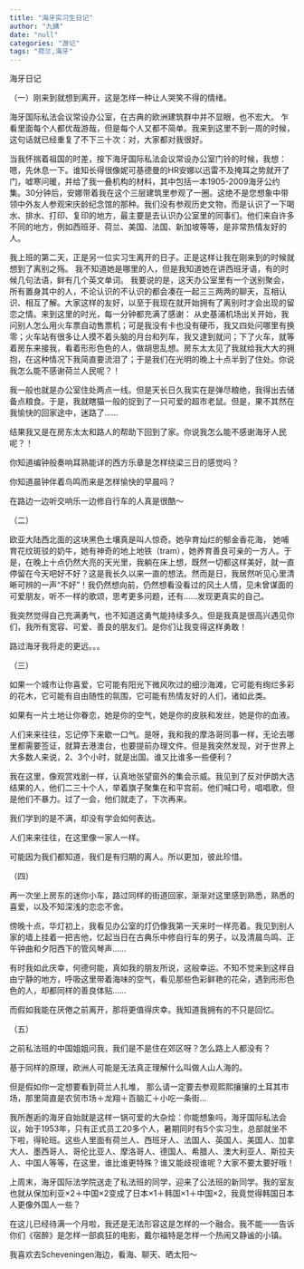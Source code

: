 ```yaml
---
title: "海牙实习生日记"
author: "九姨"
date: "null"
categories: "游记"
tags: "荷兰,海牙"
---
```


海牙日记

（一）刚来到就想到离开，这是怎样一种让人哭笑不得的情绪。 

海牙国际私法会议常设办公室，在古典的欧洲建筑群中并不显眼，也不宏大。 乍看里面每个人都优哉游哉，但是每个人又都不简单。我来到这里不到一周的时候，这句话就已经重复了不下三十次：对，大家都对我很好。

当我怀揣着祖国的时差，按下海牙国际私法会议常设办公室门铃的时候，我想：嗯，先休息一下。谁知长得很像妮可基德曼的HR安娜以迅雷不及掩耳之势就开了门，嘘寒问暖，并给了我一叠机构的材料，其中包括一本1905-2009海牙公约集。30分钟后，安娜带着我在这个三层建筑里参观了一圈。这绝不是您想象中带领中外友人参观宋庆龄纪念馆的那种。我们没有参观历史文物，而是认识了一下喝水、排水、打印、复印的地方，最主要是去认识办公室里的同事们。他们来自许多不同的地方，例如西班牙、荷兰、美国、法国、新加坡等等，是非常热情友好的人。

我上班的第二天，正是另一位实习生离开的日子。正是这样让我在刚来到的时候就想到了离别之殇。 我不知道她是哪里的人，但是我知道她在讲西班牙语，有的时候几句法语，鲜有几个英文单词。 我要说的是，这天办公室里有一个送别聚会，所有置身其中的人，不论认识的不认识的都会凑在一起三三两两的聊天，互相认识、相互了解。大家这样的友好，以至于我现在就开始拥有了离别时才会出现的留恋之情。来到这里的时光，每一分钟都充满了感谢： 从史基浦机场出关开始，我问别人怎么用火车票自动售票机；可是我没有卡也没有硬币，我又四处问哪里有换零；火车站有很多让人摸不着头脑的月台和列车，我又逮到就问；下了火车，就等着房东来接我，看着形形色色的人，做胡思乱想。房东太太见了我就给我大大的拥抱，在这种情况下我简直要流泪了；于是我们在光明的晚上十点半到了住处。你说我怎么能不感谢荷兰人民呢？！

我一般也就是办公室住处两点一线。但是天长日久我实在是弹尽粮绝，我得出去储备点粮食。于是，我就瞎猫一般的捉到了一只可爱的超市老鼠。但是，果不其然在我愉快的回家途中，迷路了……

结果我又是在房东太太和路人的帮助下回到了家。你说我怎么能不感谢海牙人民呢？！

你知道编钟般奏响耳熟能详的西方乐章是怎样绕梁三日的感觉吗？

你知道晨钟伴着鸟鸣而来是怎样愉快的早晨吗？

在路边一边听交响乐一边修自行车的人真是很酷～

（二）

欧亚大陆西北面的这块黑色土壤真是叫人惊奇。她孕育灿烂的郁金香花海， 她哺育花纹斑驳的奶牛，她有神奇的地上地铁（tram），她养育善良可亲的一方人。于是，在晚上十点仍然大亮的天光里，我躺在床上想，既然一切都这样美好，就一直停留在今天吧好不好？这是我长久以来一直的想法。然而是日，我居然听见心里清晰可辨的一声“不好”！我仍然想向前，仍然想看没看过的风土人情，见未曾谋面的可爱朋友，听不一样的歌颂，思考更多问题，还有……发现更真实的自己。

我突然觉得自己充满勇气，也不知道这勇气能持续多久。但是我真是很高兴遇见你们，我所有宽容、可爱、善良的朋友们。是你们让我变得这样勇敢！

路过海牙我将走的更远。。。

（三） 

如果一个城市让你喜爱，它可能有阳光下微风吹过的细沙海滩，它可能有绚烂多彩的花木，它可能有自由随性的氛围，它可能有热情友好的人们，诸如此类。

如果有一片土地让你眷恋，她是你的空气，她是你的皮肤和发丝，她是你的血液。

人们来来往往，忘记停下来歇一口气。是呀，我和我的摩洛哥同事一样，无论去哪里都需要签证，就算去港澳台，也要提前办理文件。但是我突然发现，对于世界上大多数人来说，2、3个小时，就是出国。谁又比谁多一些便利？

我在这里，像观赏戏剧一样，认真地张望窗外的集会示威。我见到了反对伊朗大选结果的人，他们二三十个人，举着旗子聚集在和平宫前。他们喊口号，唱唱歌，但是他们不暴力。过了一会，他们就走了，下次再来。

我们学到的是不满，却没有学会如何表达。

人们来来往往，在这里像一家人一样。

可能因为我们都知道，我们是有归期的离人。所以更加，彼此珍惜。

（四）

再一次坐上房东的迷你小车，路过同样的街道回家，渐渐对这里感到熟悉，熟悉的喜爱，以及不知深浅的恋恋不舍。

傍晚十点，华灯初上，我看见办公室的灯仍像我第一天来时一样亮着。我见到别人家的墙上挂着一把吉他，忆起当日在古典乐中修自行车的男子，以及清晨鸟鸣、正午钟曲和夕阳西下的管风琴声……

有时我如此庆幸，何德何能，真如我的朋友所说，这般幸运。不知不觉来到这样自由宁静的地方，呼吸这里带着海味的空气，看见那些色彩鲜艳的花朵，遇到形形色色的人，却都同样的善良体贴……

而假如我能在厌倦之前离开，那将更值得庆幸。我知道我拥有的不只是回忆。

（五）

之前私法班的中国姐姐问我，我们是不是住在郊区呀？怎么路上人都没有？

基于同样的原理，欧洲人可能是无法真正理解什么叫做人山人海的。

但是假如你一定想要看到荷兰人扎堆， 那么请一定要去参观熙熙攘攘的土耳其市场，那里简直是农贸市场＋龙翔＋百脑汇＋小吃一条街…

我所邂逅的海牙自始就是这样一锅可爱的大杂烩：你能想象吗，海牙国际私法会议，始于1953年，只有正式员工20多个人，暑期同时有5个实习生，总部就坐不下啦，得轮班。这些人里面有荷兰人、西班牙人、法国人、英国人、美国人、加拿大人、墨西哥人、哥伦比亚人、摩洛哥人、德国人、希腊人、澳大利亚人、斯拉夫人、中国人等等，在这里，谁比谁更特殊？谁又能歧视谁呢？大家不要太要好哦！

上周末，海牙国际法学院送走了私法班的同学，迎来了公法班的新同学。我的室友也就从保加利亚×2＋中国×2变成了日本×1＋韩国×1＋中国×2，我竟觉得韩国日本人更像外国人一些？

在这儿已经待满一个月啦，我还是无法形容这是怎样的一个融合。我不能一一告诉你们《宿醉》是怎样一部疯狂的电影，戴尔福特是怎样一个热闹又静谧的小镇。

我喜欢去Scheveningen海边，看海、聊天、晒太阳～